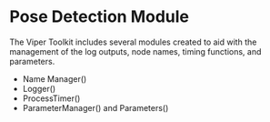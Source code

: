 # Pose Detection Module

The Viper Toolkit includes several modules created to aid with the management
of the log outputs, node names, timing functions, and parameters.

* Name Manager()
* Logger()
* ProcessTimer()
* ParameterManager() and Parameters()
